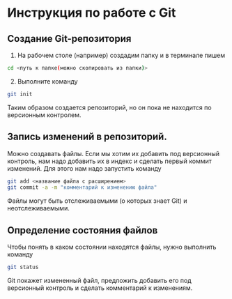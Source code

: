 # Инструкция по работе с Git
## Создание Git-репозитория
1. На рабочем столе (например) создадим папку и в терминале пишем
```sh
cd <путь к папке(можно скопировать из папки)>
```
2. Выполните команду
```sh
git init
```
Таким образом создается репозиторий, но он пока не находится по версионным контролем.

## Запись изменений в репозиторий.
Можно создавать файлы. Если мы хотим их добавить под версионный контроль, нам надо добавить их в индекс и сделать первый коммит изменений.
Для этого нам надо запустить команду
```sh
git add <название файла с расширением>
git commit -a -m "комментарий к изменению файла"
```
Файлы могут быть отслеживаемыми (о которых знает Git) и неотслеживаемыми.

## Определение состояния файлов
Чтобы понять в каком состоянии находятся файлы, нужно выполнить команду
```sh
git status
```
Git покажет измененный файл, предложить добавить его под версионный контроль и сделать комментарий к изменениям.




